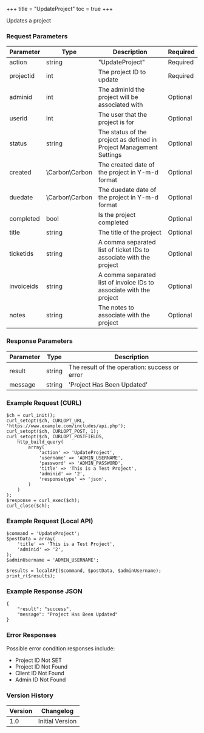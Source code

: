 +++
title = "UpdateProject"
toc = true
+++

Updates a project

### Request Parameters

| Parameter | Type | Description | Required |
| --------- | ---- | ----------- | -------- |
| action | string | "UpdateProject" | Required |
| projectid | int | The project ID to update | Required |
| adminid | int | The adminId the project will be associated with | Optional |
| userid | int | The user that the project is for | Optional |
| status | string | The status of the project as defined in Project Management Settings | Optional |
| created | \Carbon\Carbon | The created date of the project in Y-m-d format | Optional |
| duedate | \Carbon\Carbon | The duedate date of the project in Y-m-d format | Optional |
| completed | bool | Is the project completed | Optional |
| title | string | The title of the project | Optional |
| ticketids | string | A comma separated list of ticket IDs to associate with the project | Optional |
| invoiceids | string | A comma separated list of invoice IDs to associate with the project | Optional |
| notes | string | The notes to associate with the project | Optional |

### Response Parameters

| Parameter | Type | Description |
| --------- | ---- | ----------- |
| result | string | The result of the operation: success or error |
| message | string | 'Project Has Been Updated' |


### Example Request (CURL)

```
$ch = curl_init();
curl_setopt($ch, CURLOPT_URL, 'https://www.example.com/includes/api.php');
curl_setopt($ch, CURLOPT_POST, 1);
curl_setopt($ch, CURLOPT_POSTFIELDS,
    http_build_query(
        array(
            'action' => 'UpdateProject',
            'username' => 'ADMIN_USERNAME',
            'password' => 'ADMIN_PASSWORD',
            'title' => 'This is a Test Project',
            'adminid' => '2',
            'responsetype' => 'json',
        )
    )
);
$response = curl_exec($ch);
curl_close($ch);
```


### Example Request (Local API)

```
$command = 'UpdateProject';
$postData = array(
    'title' => 'This is a Test Project',
    'adminid' => '2',
);
$adminUsername = 'ADMIN_USERNAME';

$results = localAPI($command, $postData, $adminUsername);
print_r($results);
```


### Example Response JSON

```
{
    "result": "success",
    "message": "Project Has Been Updated"
}
```


### Error Responses

Possible error condition responses include:

* Project ID Not SET
* Project ID Not Found
* Client ID Not Found
* Admin ID Not Found


### Version History

| Version | Changelog |
| ------- | --------- |
| 1.0 | Initial Version |
